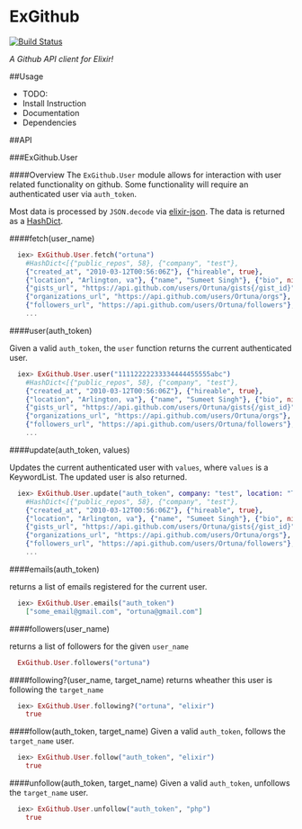 # ExGithub
[![Build Status](https://travis-ci.org/Ortuna/ex_github.png?branch=master)](https://travis-ci.org/Ortuna/ex_github)

*A Github API client for Elixir!*

##Usage
  * TODO:
  * Install Instruction
  * Documentation
  * Dependencies

##API

###ExGithub.User

####Overview
  The `ExGithub.User` module allows for interaction with 
user related functionality on github.  Some functionality
will require an authenticated user via `auth_token`. 

  Most data is processed by `JSON.decode` via 
[elixir-json](https://github.com/cblage/elixir-json). The
data is returned as a [HashDict](http://elixir-lang.org/docs/stable/HashDict.html).

####fetch(user\_name)

```elixir
  iex> ExGithub.User.fetch("ortuna")
    #HashDict<[{"public_repos", 58}, {"company", "test"},
    {"created_at", "2010-03-12T00:56:06Z"}, {"hireable", true},
    {"location", "Arlington, va"}, {"name", "Sumeet Singh"}, {"bio", nil},
    {"gists_url", "https://api.github.com/users/Ortuna/gists{/gist_id}"},
    {"organizations_url", "https://api.github.com/users/Ortuna/orgs"},
    {"followers_url", "https://api.github.com/users/Ortuna/followers"},  
    ...
```

####user(auth\_token)

Given a valid `auth_token`,  the `user` function returns
the current authenticated user. 

```elixir
  iex> ExGithub.User.user("11112222233334444455555abc")
    #HashDict<[{"public_repos", 58}, {"company", "test"},
    {"created_at", "2010-03-12T00:56:06Z"}, {"hireable", true},
    {"location", "Arlington, va"}, {"name", "Sumeet Singh"}, {"bio", nil},
    {"gists_url", "https://api.github.com/users/Ortuna/gists{/gist_id}"},
    {"organizations_url", "https://api.github.com/users/Ortuna/orgs"},
    {"followers_url", "https://api.github.com/users/Ortuna/followers"},  
    ...
```

####update(auth\_token, values)

Updates the current authenticated user with `values`, where  `values` is a 
KeywordList.  The updated user is also returned.

```elixir
  iex> ExGithub.User.update("auth_token", company: "test", location: "The Beach")
    #HashDict<[{"public_repos", 58}, {"company", "test"},
    {"created_at", "2010-03-12T00:56:06Z"}, {"hireable", true},
    {"location", "Arlington, va"}, {"name", "Sumeet Singh"}, {"bio", nil},
    {"gists_url", "https://api.github.com/users/Ortuna/gists{/gist_id}"},
    {"organizations_url", "https://api.github.com/users/Ortuna/orgs"},
    {"followers_url", "https://api.github.com/users/Ortuna/followers"},  
    ...
```

####emails(auth\_token)

returns a list of emails registered for the current user.
```elixir
  iex> ExGithub.User.emails("auth_token")
    ["some_email@gmail.com", "ortuna@gmail.com"]
```

####followers(user\_name)

returns a list of followers for the given `user_name`
```elixir
  ExGithub.User.followers("ortuna")
```

####following?(user\_name, target\_name)
returns wheather this user is following the `target_name`

```elixir
  iex> ExGithub.User.following?("ortuna", "elixir")
    true
```

####follow(auth\_token, target\_name)
Given a valid `auth_token`, follows the `target_name` user.

```elixir
  iex> ExGithub.User.follow("auth_token", "elixir")
    true
```

####unfollow(auth\_token, target\_name)
Given a valid `auth_token`, unfollows the `target_name` user.

```elixir
  iex> ExGithub.User.unfollow("auth_token", "php")
    true 
```


